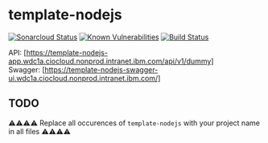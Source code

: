 # template-nodejs

[![Sonarcloud Status](https://sonarcloud.io/api/project_badges/measure?project=gotreasa_template-nodejs&metric=alert_status)](https://sonarcloud.io/dashboard?id=gotreasa_template-nodejs)
[![Known Vulnerabilities](https://snyk.io/test/github/gotreasa/template-nodejs/badge.svg)](https://snyk.io/test/github/gotreasa/template-nodejs)
[![Build Status](https://travis.ibm.com/GOTREASA/template-nodejs.svg?token=qUvyKZdxoFqWxS8YbzZZ&branch=main)](https://travis.ibm.com/GOTREASA/template-nodejs)

API: [https://template-nodejs-app.wdc1a.ciocloud.nonprod.intranet.ibm.com/api/v1/dummy]  
Swagger: [https://template-nodejs-swagger-ui.wdc1a.ciocloud.nonprod.intranet.ibm.com/]

## TODO

⚠⚠⚠⚠ Replace all occurences of `template-nodejs` with your project name in all files ⚠⚠⚠⚠
